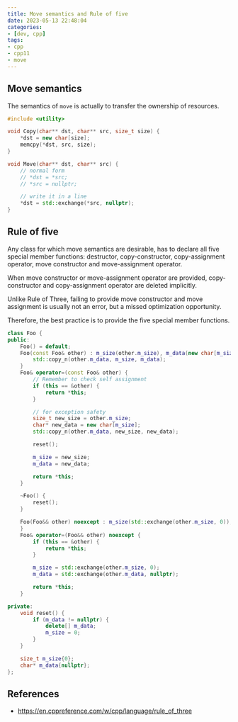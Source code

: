 ```yaml
---
title: Move semantics and Rule of five
date: 2023-05-13 22:48:04
categories:
- [dev, cpp]
tags:
- cpp
- cpp11
- move
---
```


## Move semantics

The semantics of `move` is actually to transfer the ownership of resources.

```C++
#include <utility>

void Copy(char** dst, char** src, size_t size) {
    *dst = new char[size];
    memcpy(*dst, src, size);
}

void Move(char** dst, char** src) {
    // normal form
    // *dst = *src;
    // *src = nullptr;

    // write it in a line
    *dst = std::exchange(*src, nullptr);
}
```

## Rule of five

Any class for which move semantics are desirable, has to declare all five special member functions: destructor, copy-constructor, copy-assignment operator, move constructor and move-assignment operator.

When move constructor or move-assignment operator are provided, copy-constructor and copy-assignment operator are deleted implicitly.

Unlike Rule of Three, failing to provide move constructor and move assignment is usually not an error, but a missed optimization opportunity.

Therefore, the best practice is to provide the five special member functions.

```C++
class Foo {
public:
    Foo() = default;
    Foo(const Foo& other) : m_size(other.m_size), m_data(new char[m_size]) {
        std::copy_n(other.m_data, m_size, m_data);
    }
    Foo& operator=(const Foo& other) {
        // Remember to check self assignment
        if (this == &other) {
            return *this;
        }

        // for exception safety
        size_t new_size = other.m_size;
        char* new_data = new char[m_size];
        std::copy_n(other.m_data, new_size, new_data);

        reset();

        m_size = new_size;
        m_data = new_data;

        return *this;
    }

    ~Foo() {
        reset();
    }

    Foo(Foo&& other) noexcept : m_size(std::exchange(other.m_size, 0)), m_data(std::exchange(other.m_data, nullptr)) {
    }
    Foo& operator=(Foo&& other) noexcept {
        if (this == &other) {
            return *this;
        }

        m_size = std::exchange(other.m_size, 0);
        m_data = std::exchange(other.m_data, nullptr);

        return *this;
    }

private:
    void reset() {
        if (m_data != nullptr) {
            delete[] m_data;
            m_size = 0;
        }
    }

    size_t m_size{0};
    char* m_data{nullptr};
};
```

## References

- <https://en.cppreference.com/w/cpp/language/rule_of_three>
